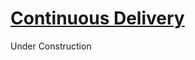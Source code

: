 # [Continuous Delivery](https://dora.dev/devops-capabilities/technical/continuous-delivery/)

Under Construction

<!-- TODO: insert summary of capability -->

<!-- ## Supporting Practices -->

<!-- TODO: insert a list of [linked practices](/practices) that support this capability. For each item, give a brief explanation of how the linked practice supports / relates to this capability. Also categorize each linked practice as one of the following: Enables, Requires, Improves -->

<!-- ## Related Capabilities -->

<!-- TODO: insert a list of [linked capabilities](/capabilities) that support this capability. For each item, give a brief explanation of how the linked capability supports / relates to this capability. Also categorize each linked capability as one of the following: Enables, Requires, Improves -->
